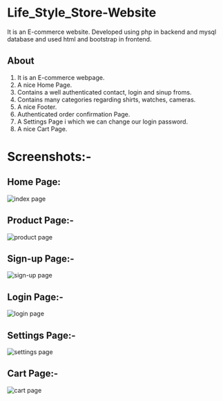 # Life_Style_Store-Website
It is an E-commerce website. Developed using php in backend and mysql database and used html and bootstrap in frontend. 
## About
1. It is an E-commerce webpage.
2. A nice Home Page.
3. Contains a well authenticated contact, login and sinup froms.
4. Contains many categories regarding shirts, watches, cameras.
5. A nice Footer.
6. Authenticated order confirmation Page.
7. A Settings Page i which we can change our login password.
8. A nice Cart Page.

# Screenshots:-
## Home Page:<br>
![index page](https://user-images.githubusercontent.com/86122364/151792032-210d907f-70eb-4c2b-b1c1-ae1c9cdefe65.png)
## Product Page:- <br>
![product page](https://user-images.githubusercontent.com/86122364/151823215-11a32e53-8be5-47b2-be79-9b3c02e02015.png)
## Sign-up Page:-<br>
![sign-up page](https://user-images.githubusercontent.com/86122364/151823601-2e4b9cbc-5800-48a4-be85-61f0a769956e.png)
## Login Page:-<br>
![login page](https://user-images.githubusercontent.com/86122364/151823645-fb3f8d9d-19c3-4947-b97d-96cb73aa8da8.png)
## Settings Page:-<br>
![settings page](https://user-images.githubusercontent.com/86122364/151823694-f3f7b0af-c0e4-4f3f-9c88-21cff642b20e.png)
## Cart Page:-
![cart page](https://user-images.githubusercontent.com/86122364/151823322-ecd9158e-9590-4122-804d-936f4bf59f78.png)
